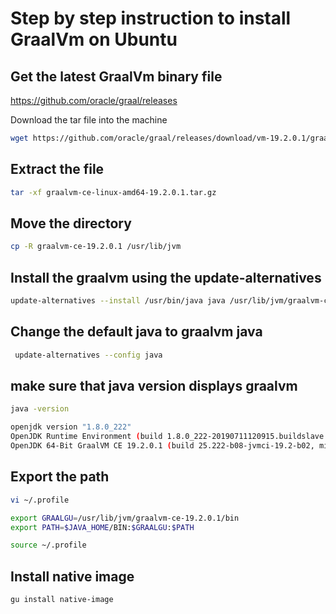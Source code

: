 # Step by step instruction to install GraalVm on Ubuntu

## Get the latest GraalVm binary file
https://github.com/oracle/graal/releases

Download the tar file into the machine
```bash
wget https://github.com/oracle/graal/releases/download/vm-19.2.0.1/graalvm-ce-linux-amd64-19.2.0.1.tar.gz
```

## Extract the file
```bash
tar -xf graalvm-ce-linux-amd64-19.2.0.1.tar.gz
```

## Move the directory
```bash
cp -R graalvm-ce-19.2.0.1 /usr/lib/jvm
```

## Install the graalvm using the update-alternatives
```bash
update-alternatives --install /usr/bin/java java /usr/lib/jvm/graalvm-ce-19.2.0.1/bin/java 2
```

## Change the default java to graalvm java
```bash
 update-alternatives --config java
 ```

 ## make sure that java version displays graalvm
 ```bash
 java -version

openjdk version "1.8.0_222"
OpenJDK Runtime Environment (build 1.8.0_222-20190711120915.buildslave.jdk8u-src-tar--b08)
OpenJDK 64-Bit GraalVM CE 19.2.0.1 (build 25.222-b08-jvmci-19.2-b02, mixed mode)
```

## Export the path
```bash
vi ~/.profile

export GRAALGU=/usr/lib/jvm/graalvm-ce-19.2.0.1/bin
export PATH=$JAVA_HOME/BIN:$GRAALGU:$PATH

source ~/.profile
```

## Install native image
```bash
gu install native-image
```
